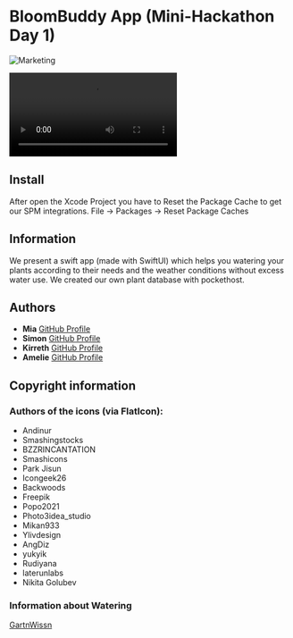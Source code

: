 # BloomBuddy App (Mini-Hackathon Day 1)

![Marketing](https://github.com/MiaKoring/Hackathon-project1/blob/main/Marketing/Screenshot%202024-07-15%20at%2015.28.21.png)

![Video](https://github.com/MiaKoring/Hackathon-project1/blob/main/Marketing/VideoCompressed.mov)
## Install
After open the Xcode Project you have to Reset the Package Cache to get our SPM integrations. File -> Packages -> Reset Package Caches

## Information
We present a swift app (made with SwiftUI) which helps you watering your plants according to their needs and the weather conditions without excess water use. We created our own plant database with pockethost. 

## Authors

- **Mia** [GitHub Profile](https://github.com/MiaKoring)
- **Simon** [GitHub Profile](https://github.com/simon-zwicker)
- **Kirreth** [GitHub Profile](https://github.com/Kirreth)
- **Amelie** [GitHub Profile](https://github.com/amelonelie)


## Copyright information

### Authors of the icons (via FlatIcon): 
- Andinur
- Smashingstocks
- BZZRINCANTATION
- Smashicons
- Park Jisun
- Icongeek26
- Backwoods
- Freepik
- Popo2021
- Photo3idea_studio
- Mikan933
- Ylivdesign
- AngDiz
- yukyik
- Rudiyana
- laterunlabs
- Nikita Golubev

### Information about Watering
[GartnWissn](https://gartnwissn.de/garten-richtig-giessen-wann-wie-viel-wie-oft/?utm_content=cmp-true)
